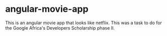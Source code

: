 # angular-movie-app
This is an angular movie app that looks like netflix. This was a task to do for the Google Africa's Developers Scholarship phase II.
